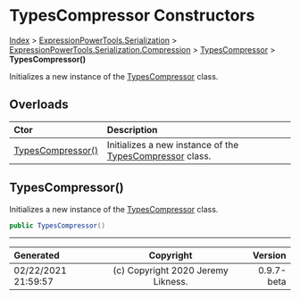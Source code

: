 ﻿# TypesCompressor Constructors

[Index](../index.md) > [ExpressionPowerTools.Serialization](ExpressionPowerTools.Serialization.a.md) > [ExpressionPowerTools.Serialization.Compression](ExpressionPowerTools.Serialization.Compression.n.md) > [TypesCompressor](ExpressionPowerTools.Serialization.Compression.TypesCompressor.cs.md) > **TypesCompressor()**

Initializes a new instance of the [TypesCompressor](ExpressionPowerTools.Serialization.Compression.TypesCompressor.cs.md) class.

## Overloads

| Ctor | Description |
| :-- | :-- |
| [TypesCompressor()](#typescompressor) | Initializes a new instance of the [TypesCompressor](ExpressionPowerTools.Serialization.Compression.TypesCompressor.cs.md) class. |

## TypesCompressor()

Initializes a new instance of the [TypesCompressor](ExpressionPowerTools.Serialization.Compression.TypesCompressor.cs.md) class.

```csharp
public TypesCompressor()
```



---

| Generated | Copyright | Version |
| :-- | :-: | --: |
| 02/22/2021 21:59:57 | (c) Copyright 2020 Jeremy Likness. | 0.9.7-beta |
